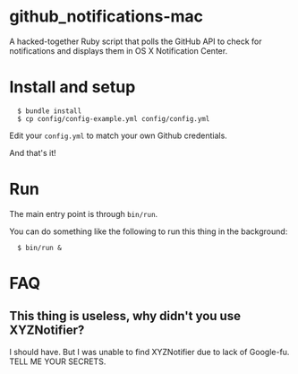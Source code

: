 # github_notifications-mac

A hacked-together Ruby script that polls the GitHub API to check for notifications and displays them in OS X Notification Center.

# Install and setup

```
  $ bundle install
  $ cp config/config-example.yml config/config.yml
```

Edit your `config.yml` to match your own Github credentials.

And that's it!

# Run

The main entry point is through `bin/run`.

You can do something like the following to run this thing in the background:
```
  $ bin/run &
```

# FAQ

## This thing is useless, why didn't you use XYZNotifier?

I should have. But I was unable to find XYZNotifier due to lack of Google-fu. TELL ME YOUR SECRETS.
